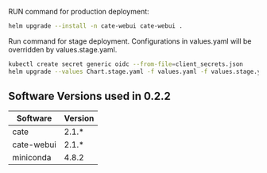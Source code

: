 

RUN command for production deployment:

```bash
helm upgrade --install -n cate-webui cate-webui .
```

Run command for stage deployment. Configurations in values.yaml will be overridden by values.stage.yaml. 

```bash
kubectl create secret generic oidc --from-file=client_secrets.json
helm upgrade --values Chart.stage.yaml -f values.yaml -f values.stage.yaml --install cate-webui-stage -n cate-webui-stage .
```

## Software Versions used in 0.2.2

| Software          | Version |
|-------------------|---------|
| cate              | 2.1.*   |
| cate-webui        | 2.1.*   |
| miniconda         | 4.8.2   |

